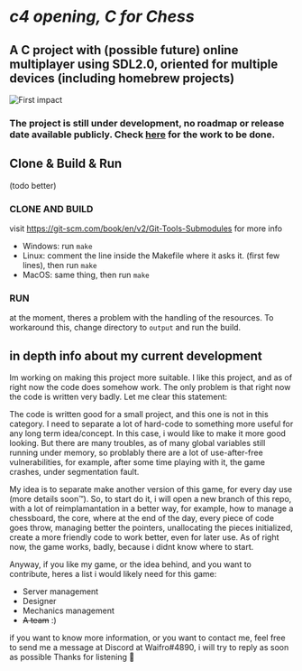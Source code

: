 # *c4 opening, C for Chess*

## A C project with (possible future) online multiplayer using SDL2.0, oriented for multiple devices (including homebrew projects)

![First impact](https://i.ibb.co/HgwvmXb/Cattura.png)


### The project is still under development, no roadmap or release date available publicly. Check [here](https://github.com/waifro/c4chess/projects/2) for the work to be done.

## Clone & Build & Run

(todo better)

### CLONE AND BUILD

visit https://git-scm.com/book/en/v2/Git-Tools-Submodules for more info
- Windows: run `make`
- Linux: comment the line inside the Makefile where it asks it. (first few lines), then run `make`
- MacOS: same thing, then run `make`

### RUN
at the moment, theres a problem with the handling of the resources.
To workaround this, change directory to `output` and run the build.

## in depth info about my current development

Im working on making this project more suitable. I like this project, and as of right now the code does somehow work.
The only problem is that right now the code is written very badly. Let me clear this statement:

The code is written good for a small project, and this one is not in this category. I need to separate a lot of hard-code to something more useful for any long term idea/concept. In this case, i would like to make it more good looking. But there are many troubles, as of many global variables still running under memory, so problably there are a lot of use-after-free vulnerabilities, for example, after some time playing with it, the game crashes, under segmentation fault.

My idea is to separate make another version of this game, for every day use (more details soon:tm:). So, to start do it, i will open a new branch of this repo, with a lot of reimplamantation in a better way, for example, how to manage a chessboard, the core, where at the end of the day, every piece of code goes throw, managing better the pointers, unallocating the pieces initialized, create a more friendly code to work better, even for later use. As of right now, the game works, badly, because i didnt know where to start. 

Anyway, if you like my game, or the idea behind, and you want to contribute, heres a list i would likely need for this game:

- Server management
- Designer
- Mechanics management
- ~~A team~~ :)

if you want to know more information, or you want to contact me, feel free to send me a message at Discord at Waifro#4890, i will try to reply as soon as possible
Thanks for listening 👋

